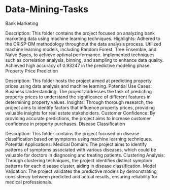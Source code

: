 # Data-Mining-Tasks

Bank Marketing

Description: This folder contains the project focused on analyzing bank marketing data using machine learning techniques.
Highlights:
Adhered to the CRISP-DM methodology throughout the data analysis process.
Utilized machine learning models, including Random Forest, Tree Ensemble, and Naive Bayes, to achieve optimal performance.
Implemented techniques such as correlation analysis, binning, and sampling to enhance data quality.
Achieved high accuracy of 0.93247 in the predictive modeling phase.
Property Price Prediction

Description: This folder hosts the project aimed at predicting property prices using data analysis and machine learning.
Potential Use Cases:
Business Understanding: The project addresses the task of predicting property prices to understand the significance of different features in determining property values.
Insights: Through thorough research, the project aims to identify factors that influence property prices, providing valuable insights for real estate stakeholders.
Customer Confidence: By providing accurate predictions, the project aims to increase customer confidence in property purchases.
Disease Classification

Description: This folder contains the project focused on disease classification based on symptoms using machine learning techniques.
Potential Applications:
Medical Domain: The project aims to identify patterns of symptoms associated with various diseases, which could be valuable for doctors in diagnosing and treating patients.
Clustering Analysis: Through clustering techniques, the project identifies distinct symptom patterns for each disease cluster, aiding in disease classification.
Model Validation: The project validates the predictive models by demonstrating consistency between predicted and actual results, ensuring reliability for medical professionals.
